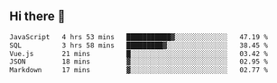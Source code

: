 ## Hi there 👋

<!--START_SECTION:waka-->

```txt
JavaScript   4 hrs 53 mins   ███████████▓░░░░░░░░░░░░░   47.19 %
SQL          3 hrs 58 mins   █████████▓░░░░░░░░░░░░░░░   38.45 %
Vue.js       21 mins         █░░░░░░░░░░░░░░░░░░░░░░░░   03.42 %
JSON         18 mins         ▓░░░░░░░░░░░░░░░░░░░░░░░░   02.95 %
Markdown     17 mins         ▓░░░░░░░░░░░░░░░░░░░░░░░░   02.77 %
```

<!--END_SECTION:waka-->

<!--
**taylor475/taylor475** is a ✨ _special_ ✨ repository because its `README.md` (this file) appears on your GitHub profile.

Here are some ideas to get you started:

- 🔭 I’m currently working on ...
- 🌱 I’m currently learning ...
- 👯 I’m looking to collaborate on ...
- 🤔 I’m looking for help with ...
- 💬 Ask me about ...
- 📫 How to reach me: ...
- 😄 Pronouns: ...
- ⚡ Fun fact: ...
-->
